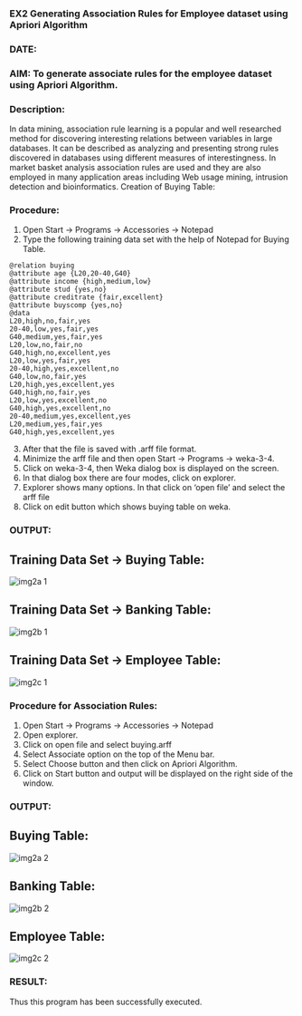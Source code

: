 ### EX2 Generating Association Rules for Employee dataset using Apriori Algorithm
### DATE: 
### AIM: To generate associate rules for the employee dataset using Apriori Algorithm.
### Description:
In data mining, association rule learning is a popular and well researched method for discovering interesting
relations between variables in large databases. It can be described as analyzing and presenting strong rules discovered
in databases using different measures of interestingness. In market basket analysis association rules are used and they
are also employed in many application areas including Web usage mining, intrusion detection and bioinformatics.
Creation of Buying Table:
### Procedure:
1) Open Start -> Programs -> Accessories -> Notepad
2) Type the following training data set with the help of Notepad for Buying Table.

```
@relation buying
@attribute age {L20,20-40,G40}
@attribute income {high,medium,low}
@attribute stud {yes,no}
@attribute creditrate {fair,excellent}
@attribute buyscomp {yes,no}
@data
L20,high,no,fair,yes
20-40,low,yes,fair,yes
G40,medium,yes,fair,yes
L20,low,no,fair,no
G40,high,no,excellent,yes
L20,low,yes,fair,yes
20-40,high,yes,excellent,no
G40,low,no,fair,yes
L20,high,yes,excellent,yes
G40,high,no,fair,yes
L20,low,yes,excellent,no
G40,high,yes,excellent,no
20-40,medium,yes,excellent,yes
L20,medium,yes,fair,yes
G40,high,yes,excellent,yes
```
3) After that the file is saved with .arff file format.
4) Minimize the arff file and then open Start -> Programs -> weka-3-4.
5) Click on weka-3-4, then Weka dialog box is displayed on the screen.
6) In that dialog box there are four modes, click on explorer.
7) Explorer shows many options. In that click on ‘open file’ and select the arff file
8) Click on edit button which shows buying table on weka.
### OUTPUT:

## Training Data Set -> Buying Table:

![img2a 1](https://github.com/ragulmani936/WDM_EXP2/assets/94881918/38ff2be6-506c-4dad-b9b4-7ac80efa883f)

## Training Data Set -> Banking Table:

![img2b 1](https://github.com/ragulmani936/WDM_EXP2/assets/94881918/ce948c7f-46c1-49c9-b9f3-903379d7efc2)

## Training Data Set -> Employee Table:

![img2c 1](https://github.com/ragulmani936/WDM_EXP2/assets/94881918/d37e7e8f-d1d8-4e40-b21e-c2f3715286ef)


### Procedure for Association Rules:
1) Open Start -> Programs -> Accessories -> Notepad
2) Open explorer.
3) Click on open file and select buying.arff
4) Select Associate option on the top of the Menu bar.
5) Select Choose button and then click on Apriori Algorithm.
6) Click on Start button and output will be displayed on the right side of the window.

### OUTPUT:

## Buying Table:

![img2a 2](https://github.com/ragulmani936/WDM_EXP2/assets/94881918/06de03c6-00b4-43c2-a739-69d118e29b1d)

## Banking Table:

![img2b 2](https://github.com/ragulmani936/WDM_EXP2/assets/94881918/6321c13d-e77b-4493-bdc7-ed3b58c4d089)

## Employee Table:

![img2c 2](https://github.com/ragulmani936/WDM_EXP2/assets/94881918/2f6ea8c9-fc81-4f35-ae47-10ed14c600ee)


### RESULT: 

Thus this program has been successfully executed.
